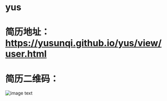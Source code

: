 # yus
# 简历地址：https://yusunqi.github.io/yus/view/user.html

# 简历二维码：
![image text](https://yusunqi.github.io/yus/images/1.png)
